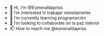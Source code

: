 - 👋 Hi, I’m @Esmeraldapriss
- 👀 I’m interested in trabajar remotamente
- 🌱 I’m currently learning programación
- 💞️ I’m looking to collaborate on la paz interior
- 📫 How to reach me @esmeraldapriss

<!---
Esmeraldapriss/Esmeraldapriss is a ✨ special ✨ repository because its `README.md` (this file) appears on your GitHub profile.
You can click the Preview link to take a look at your changes.
--->
